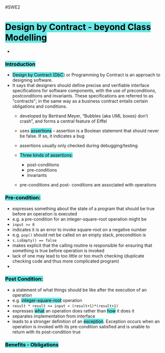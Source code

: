 #SWE2 

# <mark style="background: #69E7E4;">Design by Contract - beyond Class Modelling</mark>
- 
### <mark style="background: #69E7E4;">Introduction</mark>

- <mark style="background: #69E7E4;">Design by Contract (DbC</mark>) or Programming by Contract is an approach to designing software.
- It says that designers should define precise and verifiable interface specifications for software components, with the use of preconditions, postconditions and invariants. These specifications are referred to as "contracts"; in the same way as a business contract entails certain obligations and conditions.
	- developed by Bertrand Meyer, “Bubbles (aka UML boxes) don’t crash”, and forms a central feature of Eiffel
	- uses <mark style="background: #69E7E4;">assertions</mark> – assertion is a Boolean statement that should never be false. If so, it indicates a bug
	- assertions usually only checked during debugging/testing
	
	- <mark style="background: #69E7E4;">Three kinds of assertions:</mark>
		- post-conditions
		- pre-conditions
		- invariants
		
	- pre-conditions and post- conditions are associated with operations
	
### <mark style="background: #69E7E4;">Pre-condition:</mark>

- expresses something about the state of a program that should be true before an operation is executed
- e.g. a pre-condition for an integer-square-root operation might be 
- ``input >= 0``
- indicates it is an error to invoke square-root on a negative number
- e.g. ``pop()`` should net be called on an empty stack, precondition is
- ``s.isEmpty() == false``
- makes explicit that the calling routine is responsible for ensuring that something is true before operation is invoked
- lack of one may lead to too little or too much checking (duplicate checking code and thus more complicated program)
- 
### <mark style="background: #69E7E4;">Post Condition:</mark>

- a statement of what things should be like after the execution of an operation
- e.g. <mark style="background: #69E7E4;">integer-square-root</mark> operation
- ``result * result <= input < (result+1)*(result+1)``
- expresses <mark style="background: #69E7E4;">what</mark> an operation does rather than <mark style="background: #69E7E4;">how</mark> it does it
- separates implementation from interface
- leads to a stronger definition of an <mark style="background: #69E7E4;">exception</mark>. Exception occurs when an operation is invoked with its pre-condition satisfied and is unable to return with its post-condition true

### <mark style="background: #69E7E4;">Benefits - Obligations</mark>

